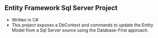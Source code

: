 
## Entity Framework Sql Server Project

 - Written in C#
 - This project exposes a DbContext and commands to update the Entity Model from a Sql Server source using the Database-First approach.
